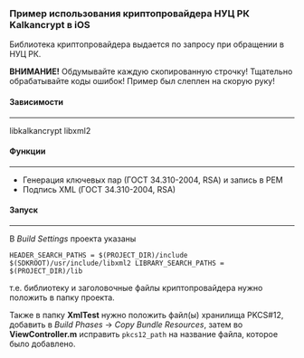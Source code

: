 ### Пример использования криптопровайдера НУЦ РК Kalkancrypt в iOS

Библиотека криптопровайдера выдается по запросу при обращении в НУЦ РК.

**ВНИМАНИЕ!**
Обдумывайте каждую скопированную строчку! Тщательно обрабатывайте коды ошибок! Пример был слеплен на скорую руку!

#### Зависимости

------

libkalkancrypt
libxml2

#### Функции

------

- Генерация ключевых пар (ГОСТ 34.310-2004, RSA) и запись в PEM
- Подпись XML (ГОСТ 34.310-2004, RSA)

#### Запуск

------

В *Build Settings* проекта указаны

`HEADER_SEARCH_PATHS = $(PROJECT_DIR)/include $(SDKROOT)/usr/include/libxml2
LIBRARY_SEARCH_PATHS = $(PROJECT_DIR)/lib`

т.е. библиотеку и заголовочные файлы криптопровайдера нужно положить в папку проекта.

Также в папку **XmlTest** нужно положить файл(ы) хранилища PKCS#12, добавить в *Build Phases* -> *Copy Bundle Resources*, затем во **ViewController.m** исправить `pkcs12_path` на название файла, которое было добавлено.

